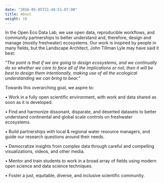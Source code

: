 ```yaml
---
date: "2016-05-05T21:48:51-07:00"
title: About
weight: 10
---
```


In the Open Eco Data Lab, we use open data, reproducible workflows, and community partnerships to better understand and, therefore, design and manage (mostly freshwater) ecosystems. Our work is inspired by people in many fields, but the Landscape Architect, John Tillman Lyle may have said it best:

*"The point is that if we are going to design ecosystems,
and we continually do so whether we care to face
all of the implications or not, then it will be best
to design them intentionally, making use of all
the ecological understanding we can bring to bear."*

Towards this overarching goal, we aspire to: 
 
• Work in a fully open scientific environment, with work and data shared as soon as it is developed.

• Find and harmonize dissonant, disparate, and deserted datasets to better understand continental and global scale controls on freshwater ecosystems. 

• Build partnerships with local & regional water resource managers, and guide our research questions around their needs. 

• Democratize insights from complex data through careful and compelling visualizations, videos, and other media.

• Mentor and train students to work in a broad array of fields using modern open science and data science techniques.

• Foster a just, equitable, diverse, and inclusive scientific community.

